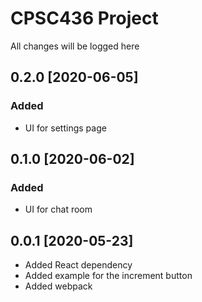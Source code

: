 # CPSC436 Project

All changes will be logged here

## 0.2.0 [2020-06-05]
### Added
- UI for settings page

## 0.1.0 [2020-06-02]
### Added
- UI for chat room

## 0.0.1 [2020-05-23]
- Added React dependency
- Added example for the increment button
- Added webpack
